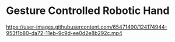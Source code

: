 # Gesture Controlled Robotic Hand



https://user-images.githubusercontent.com/65471490/124174944-953f1b80-da72-11eb-9c9d-ee0d2e8b292c.mp4

